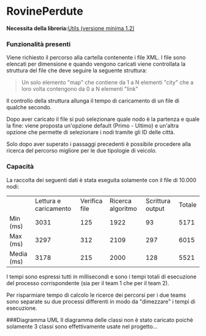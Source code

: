 # RovinePerdute
**Necessita della libreria:**[Utils (versione minima 1.2)](https://github.com/ThatCmd/Utils/releases/tag/1.2)

### Funzionalità presenti
Viene richiesto il percorso alla cartella contenente i file XML. I file sono elencati per dimensione e quando vengono caricati viene controllata la struttura del file che deve seguire la seguente struttura:
  >Un solo elemento "map" che contiene da 1 a N elementi "city" che a loro volta contengono da 0 a N elementi "link"

Il controllo della struttura allunga il tempo di caricamento di un file di qualche secondo. 
<p>Dopo aver caricato il file si può selezionare quale nodo è la partenza e quale la fine: viene proposta un'opzione default (Primo - Ultimo) e un'altra opzione che permette di selezionare i nodi tramite gli ID delle città.</p>
<p>Solo dopo aver superato i passaggi precedenti è possibile procedere alla ricerca del percorso migliore per le due tipologie di veicolo.</p>

### Capacità
La raccolta dei seguenti dati è stata eseguita solamente con il file di 10.000 nodi:<br>
<table>
  <tr>
    <td></td>
    <td>Lettura e caricamento</td>
    <td>Verifica file</td>
    <td>Ricerca algoritmo</td>
    <td>Scrittura output</td>
    <td>Totale</td>
  </tr>
  <tr>
    <td>Min (ms)</td>
    <td>3031</td>
    <td>125</td>
    <td>1922</td>
    <td>93</td>
    <td>5171</td>
  </tr>
  <tr>
    <td>Max (ms)</td>
    <td>3297</td>
    <td>312</td>
    <td>2109</td>
    <td>297</td>
    <td>6015</td>
  </tr>
  <tr>
    <td>Media (ms)</td>
    <td>3178</td>
    <td>215</td>
    <td>2000</td>
    <td>128</td>
    <td>5521</td>
  </tr>
</table>
<p>I tempi sono espressi tutti in millisecondi e sono i tempi totali di esecuzione del processo corrispondente (sia per il team 1 che per il team 2).</p>
<p>Per risparmiare tempo di calcolo le ricerce dei percorsi per i due teams sono separate su due processi differenti in modo da "dimezzare" i tempi di esecuzione.</p>

###Diagramma UML
Il diagramma delle classi non è stato caricato poichè solamente 3 classi sono effettivamente usate nel progetto...
